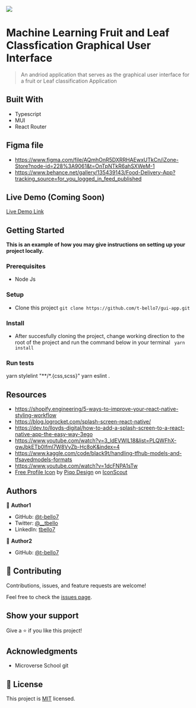 ![](https://img.shields.io/badge/Microverse-blueviolet)

# Machine Learning Fruit and Leaf Classfication Graphical User Interface

> An andriod application that serves as the graphical user interface for a fruit or Leaf classification Application

## Built With

- Typescript
- MUI 
- React Router 

## Figma file
-   https://www.figma.com/file/AQmhOnR5DXRRHAEwxUTkCn/iZone-Store?node-id=228%3A9061&t=OnTpNTkR6ahSXWeM-1
-   https://www.behance.net/gallery/135439143/Food-Delivery-App?tracking_source=for_you_logged_in_feed_published

## Live Demo (Coming Soon)

[Live Demo Link]()


## Getting Started

**This is an example of how you may give instructions on setting up your project locally.**

### Prerequisites
- Node Js

### Setup
- Clone this project 
`git clone https://github.com/t-bello7/gui-app.git`

### Install
- After succesfully cloning the project, change working direction to the root of the project and run the command below in your terminal
` yarn install`
<!-- ### Usage -->

### Run tests
yarn stylelint "**/*.{css,scss}"
yarn eslint .
<!-- ### Deployment -->

## Resources
- https://shopify.engineering/5-ways-to-improve-your-react-native-styling-workflow
- https://blog.logrocket.com/splash-screen-react-native/
- https://dev.to/lloyds-digital/how-to-add-a-splash-screen-to-a-react-native-app-the-easy-way-3ego
- https://www.youtube.com/watch?v=3_ldEVWlL18&list=PLQWFhX-gwJbkETb0lfml7W8VvZb-Hc8oK&index=4
- https://www.kaggle.com/code/black9t/handling-tfhub-models-and-tfsavedmodels-formats
- https://www.youtube.com/watch?v=1dcFNPA1sTw
- <a href="https://iconscout.com/icons/profile" target="_blank">Free Profile Icon</a> by <a href="https://iconscout.com/contributors/piqodesign">Piqo Design</a> on <a href="https://iconscout.com">IconScout</a>
## Authors

👤 **Author1**
    
- GitHub: [@t-bello7](https://github.com/t-bello7)
- Twitter: [@__tbello](https://twitter.com/__tbello)
- LinkedIn: [tbello7](https://linkedin.com/in/tbello7)

👤 **Author2**
    
- GitHub: [@t-bello7](https://github.com/D4C-lolu)


## 🤝 Contributing

Contributions, issues, and feature requests are welcome!

Feel free to check the [issues page](../../issues/).

## Show your support

Give a ⭐️ if you like this project!

## Acknowledgments

- Microverse School git

## 📝 License

This project is [MIT](./MIT.md) licensed.